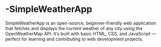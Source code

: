 # -SimpleWeatherApp
SimpleWeatherApp is an open-source, beginner-friendly web application that fetches and displays the current weather of any city using the OpenWeatherMap API. It’s built with basic HTML, CSS, and JavaScript — perfect for learning and contributing to web development projects.
